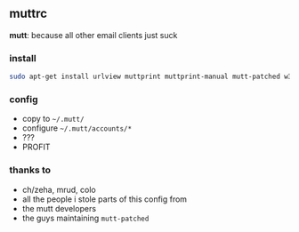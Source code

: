 ## muttrc
**mutt**: because all other email clients just suck

### install
```bash
sudo apt-get install urlview muttprint muttprint-manual mutt-patched w3m mutt
```

### config
* copy to `~/.mutt/`
* configure `~/.mutt/accounts/*`
* ???
* PROFIT

### thanks to
* ch/zeha, mrud, colo
* all the people i stole parts of this config from
* the mutt developers
* the guys maintaining `mutt-patched`
